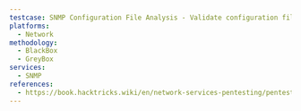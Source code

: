 ```yaml
---
testcase: SNMP Configuration File Analysis - Validate configuration files such as snmp.conf, snmpd.conf, and snmp-config.xml for weak or insecure settings when accessible
platforms: 
  - Network
methodology: 
  - BlackBox
  - GreyBox
services:
  - SNMP
references:
  - https://book.hacktricks.wiki/en/network-services-pentesting/pentesting-snmp/index.html
---
```

